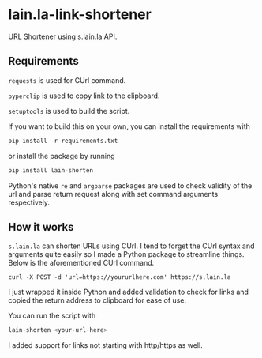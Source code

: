 # lain.la-link-shortener

URL Shortener using s.lain.la API.

## Requirements

`requests` is used for CUrl command.

`pyperclip` is used to copy link to the clipboard.

`setuptools` is used to build the script.

If you want to build this on your own, you can install the requirements with

```Python
pip install -r requirements.txt
```

or install the package by running

```Python
pip install lain-shorten
```

Python's native `re` and `argparse` packages are used to check validity of the url and parse return request along with set command arguments respectively.

## How it works

`s.lain.la` can shorten URLs using CUrl. I tend to forget the CUrl syntax and arguments quite easily so I made a Python package to streamline things. Below is the aforementioned CUrl command.

```CUrl
curl -X POST -d 'url=https://yoururlhere.com' https://s.lain.la
```

I just wrapped it inside Python and added validation to check for links and copied the return address to clipboard for ease of use.

You can run the script with

```Python
lain-shorten <your-url-here>
```

I added support for links not starting with http/https as well.
